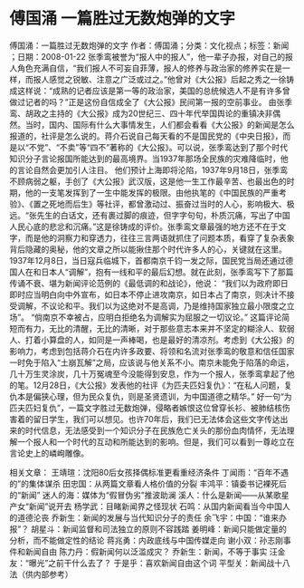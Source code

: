 # 傅国涌  一篇胜过无数炮弹的文字

傅国涌：一篇胜过无数炮弹的文字
作者：傅国涌；分类：文化视点；标签：新闻 ；日期：2008-01-22
张季鸾被誉为“报人中的报人”，他一辈子办报，对自己的报人角色充满自信，“我们报人不可妄自菲薄，报人的修养与政治家的修养实在是一样，而报人感觉之锐敏、注意之广泛或过之。”他曾对《大公报》后起之秀之一徐铸成这样说：“成熟的记者应该是第一等的政治家，美国的总统候选人不是有许多曾做过记者的吗？”正是这份自信成全了《大公报》民间第一报的空前事业。
由张季鸾、胡政之主持的《大公报》成为20世纪三、四十年代举国舆论的重镇决非偶然。当时，国内、国际有什么大事情发生，人们都会看看《大公报》的新闻是怎么报道的，社评是怎么说的。蒋介石说自己每天看的不是国民党的《中央日报》，而是以“不党”、“不卖”等“四不”著称的《大公报》。可以说，张季鸾达到了那个时代知识分子言论报国所能达到的最高境界。当1937年那场全民族的灾难降临时，他的言论自然会更加引人注目。
他们预计上海即将沦陷，1937年9月18日，张季鸾不顾病弱之躯，手创了《大公报》武汉版，这是他一生工作最辛苦、也最出色的时期，他的一支笔发挥到了一生中能发挥的极限。由他执笔的《中国民族的严重考验》、《置之死地而后生》等社评，都曾激动过、振奋过当时的人心，影响极大、极远。“张先生的白话文，还有裹过脚的痕迹，但字字句句，朴质沉痛，写出了中国人民心底的悲忿和沉痛。”这是徐铸成的评价。张季鸾文章最强的地方还不在于文字，而是他的洞察力和穿透力，往往三言两语就抓住了问题本质，看穿了复杂表象背后隐藏的奥秘，他的文章之所以能揪住那个时代许多人的心，关键就在这里。
1937年12月8日，当日寇兵临城下，首都南京千钧一发之际，国民党当局还通过德国人在和日本人“调解”，抱有一线和平的最后幻想。就在此刻，张季鸾写下了那篇传诵不衰、堪为新闻评论范例的《最低调的和战论》，他说：
“我们以为政府即日即时应当明白向中外宣布，如日本不停止进攻南京，如日本占了南京，则决计不接受调解，不议论和平。我们以为这绝对不是高调，乃是维持国家独立最小限度之立场”。
“倘南京不幸被占，应明白拒绝名为调解实为屈服之一切议论。”
这篇评论简短而有力，无比的清醒，无比的清晰，对于那些意志本来并不坚定的糊涂人、软弱人、打着小算盘的人，如同是一声棒喝，也是最好的清凉剂。考虑到《大公报》的影响力，考虑到包括蒋介石在内许多政要、将领和名流对张季鸾的敬意和信任国家一时免于陷入“土崩瓦解”之局，应该说与他关系不小。南京未能免于陷落的命运，几十万生灵涂炭，几十万冤魂至今没能得到安息，作为一个报人，张季鸾拿起了他的笔。12月28日，《大公报》发表他的社评《为匹夫匹妇复仇》：“在私人问题，复仇本是偏狭心理，但为民众复仇，则是圣贤遗训，为中国道德之精华。”
好一句“为匹夫匹妇复仇”，一篇文字胜过无数炮弹，侵略者嫉恨这位曾穿长衫、被肺结核伤害着的留日学生，我们可以想见。也许70年后，我们已无法体会这些文字传达出来的时代信息，无法感受到一个知识分子在民族危亡关头的那份血肉情怀，无法理解一个报人和一个时代的互动和所能达到的影响。但是，我们可以看到一尊屹立在言论史上的嶙峋雕像。

相关文章：
王靖瑄：沈阳80后女孩择偶标准更看重经济条件
丁闻雨：“百年不遇的”的集体谋杀
田忠国：从两篇文章看人格价值的分裂
丰鸿平：镇委书记裸死后的“新闻”
迷人的海：媒体为“假冒伪劣”推波助澜
溪人：什么是新闻——从某歌星产女“新闻”说开去
杨学武：目睹新闻界之怪现状
石鸣：从国内新闻看当今中国人的道德沦丧
乔新生：新闻的发展与当代知识分子的责任
余飞宇：中国：“谁来办报”？
胡星斗：新闻监督和司法独立的原则不容践踏
姜明峰：新闻只能做定量的分析，而不能做定性的结论
蒋兆勇：内政底线与中国传媒走向
谢小双：孙志刚事件和新闻自由
陈力丹：假新闻何以泛滥成灾？
乔新生：新闻，不等于事实
汪金友：“曝光”之前干什么去了？
于是乎：喜欢新闻自由这个词
平型关：新闻战十八法（供内部参考）